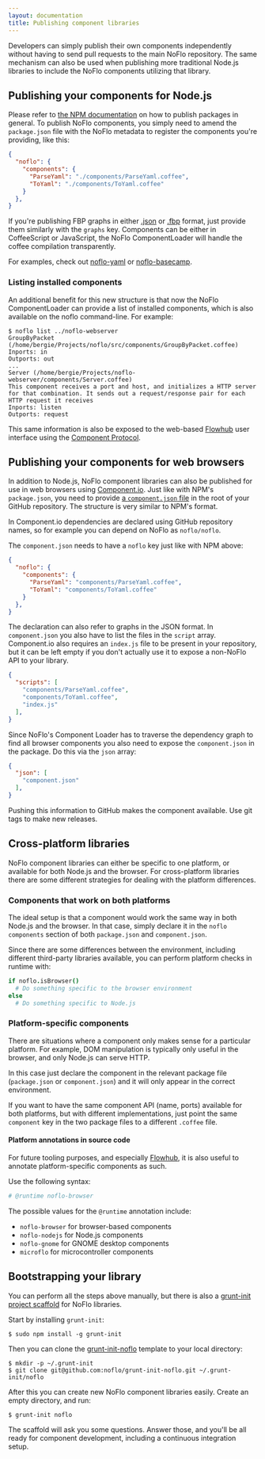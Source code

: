 ```yaml
---
layout: documentation
title: Publishing component libraries
---
```

Developers can simply publish their own components independently without having to send pull requests to the main NoFlo repository. The same mechanism can also be used when publishing more traditional Node.js libraries to include the NoFlo components utilizing that library.

## Publishing your components for Node.js

Please refer to [the NPM documentation](https://npmjs.org/doc/developers.html) on how to publish packages in general. To publish NoFlo components, you simply need to amend the `package.json` file with the NoFlo metadata to register the components you're providing, like this:

```json
{
  "noflo": {
    "components": {
      "ParseYaml": "./components/ParseYaml.coffee",
      "ToYaml": "./components/ToYaml.coffee"
    }
  },
}
```

If you're publishing FBP graphs in either [.json](https://github.com/bergie/noflo/blob/master/examples/linecount/count.json) or [.fbp](https://github.com/bergie/noflo/blob/master/examples/linecount/count.fbp) format, just provide them similarly with the `graphs` key. Components can be either in CoffeeScript or JavaScript, the NoFlo ComponentLoader will handle the coffee compilation transparently.

For examples, check out [noflo-yaml](https://github.com/bergie/noflo-yaml) or [noflo-basecamp](https://github.com/bergie/noflo-basecamp).

### Listing installed components

An additional benefit for this new structure is that now the NoFlo ComponentLoader can provide a list of installed components, which is also available on the noflo command-line. For example:

    $ noflo list ../noflo-webserver
    GroupByPacket (/home/bergie/Projects/noflo/src/components/GroupByPacket.coffee)
    Inports: in
    Outports: out
    ...
    Server (/home/bergie/Projects/noflo-webserver/components/Server.coffee)
    This component receives a port and host, and initializes a HTTP server for that combination. It sends out a request/response pair for each HTTP request it receives
    Inports: listen
    Outports: request

This same information is also be exposed to the web-based [Flowhub](http://flowhub.io) user interface using the [Component Protocol](http://noflojs.org/documentation/protocol/#component).

## Publishing your components for web browsers

In addition to Node.js, NoFlo component libraries can also be published for use in web browsers using [Component.io](https://github.com/component/component). Just like with NPM's `package.json`, you need to provide [a `component.json` file](https://github.com/component/component/wiki/Spec#wiki-componentjson) in the root of your GitHub repository. The structure is very similar to NPM's format.

In Component.io dependencies are declared using GitHub repository names, so for example you can depend on NoFlo as `noflo/noflo`.

The `component.json` needs to have a `noflo` key just like with NPM above:

```json
{
  "noflo": {
    "components": {
      "ParseYaml": "components/ParseYaml.coffee",
      "ToYaml": "components/ToYaml.coffee"
    }
  },
}
```

The declaration can also refer to graphs in the JSON format. In `component.json` you also have to list the files in the `script` array. Component.io also requires an `index.js` file to be present in your repository, but it can be left empty if you don't actually use it to expose a non-NoFlo API to your library.

```json
{
  "scripts": [
    "components/ParseYaml.coffee",
    "components/ToYaml.coffee",
    "index.js"
  ],
}
```

Since NoFlo's Component Loader has to traverse the dependency graph to find all browser components you also need to expose the `component.json` in the package. Do this via the `json` array:

```json
{
  "json": [
    "component.json"
  ],
}
```

Pushing this information to GitHub makes the component available. Use git tags to make new releases.

## Cross-platform libraries

NoFlo component libraries can either be specific to one platform, or available for both Node.js and the browser. For cross-platform libraries there are some different strategies for dealing with the platform differences.

### Components that work on both platforms

The ideal setup is that a component would work the same way in both Node.js and the browser. In that case, simply declare it in the `noflo` `components` section of both `package.json` and `component.json`.

Since there are some differences between the environment, including different third-party libraries available, you can perform platform checks in runtime with:

```coffeescript
if noflo.isBrowser()
  # Do something specific to the browser environment
else
  # Do something specific to Node.js
```

### Platform-specific components

There are situations where a component only makes sense for a particular platform. For example, DOM manipulation is typically only useful in the browser, and only Node.js can serve HTTP.

In this case just declare the component in the relevant package file (`package.json` or `component.json`) and it will only appear in the correct environment.

If you want to have the same component API (name, ports) available for both platforms, but with different implementations, just point the same `component` key in the two package files to a different `.coffee` file.

#### Platform annotations in source code

For future tooling purposes, and especially [Flowhub](http://flowhub.io), it is also useful to annotate platform-specific components as such.

Use the following syntax:

```coffeescript
# @runtime noflo-browser
```

The possible values for the `@runtime` annotation include:

* `noflo-browser` for browser-based components
* `noflo-nodejs` for Node.js components
* `noflo-gnome` for GNOME desktop components
* `microflo` for microcontroller components

## Bootstrapping your library

You can perform all the steps above manually, but there is also a [grunt-init project scaffold](http://gruntjs.com/project-scaffolding) for NoFlo libraries.

Start by installing `grunt-init`:

```
$ sudo npm install -g grunt-init
```

Then you can clone the [grunt-init-noflo](https://github.com/noflo/grunt-init-noflo) template to your local directory:

```
$ mkdir -p ~/.grunt-init
$ git clone git@github.com:noflo/grunt-init-noflo.git ~/.grunt-init/noflo
```

After this you can create new NoFlo component libraries easily. Create an empty directory, and run:

```
$ grunt-init noflo
```

The scaffold will ask you some questions. Answer those, and you'll be all ready for component development, including a continuous integration setup.
